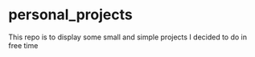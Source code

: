 # personal_projects

This repo is to display some small and simple projects I decided to do in free time
